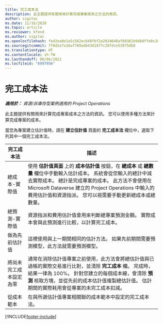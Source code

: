 ```yaml
---
title: 完工成本法
description: 此主題提供有關用來計算完成專案成本之方法的資訊。
author: sigitac
ms.date: 11/16/2020
ms.topic: article
ms.reviewer: kfend
ms.author: sigitac
ms.openlocfilehash: fe42ea0e1a5c562ec648fbf2a2924648af80381b9db8ffe0c209cb5247bb2ba2
ms.sourcegitcommit: 7f8d1e7a16af769adb43d1877c28fdce53975db8
ms.translationtype: HT
ms.contentlocale: zh-TW
ms.lasthandoff: 08/06/2021
ms.locfileid: "6997956"
---
```

# <a name="cost-to-complete-methods"></a>完工成本法

_**適用於：** 資源/非庫存型案例適用的 Project Operations_

此主題提供有關用來計算完成專案成本之方法的資訊。 您可以使用多種方法來計算完成專案的成本。 

當您為專案建立估計值時，請在 **建立估計值** 頁面的 **完工成本法** 欄位中，選取下列其中一個完工成本法。

| 完工成本法    | 描述                                                                                                                                                                                                                                                                                                                                                                                                                                                                                        |
|------------------------------|----------------------------------------------------------------------------------------------------------------------------------------------------------------------------------------------------------------------------------------------------------------------------------------------------------------------------------------------------------------------------------------------------------------------------------------------------------------------------------------------------|
| 總成本-實際值            | 使用 **估計值頁面** 上的 **成本估計值** 按鈕，在 **總成本** 或 **總數量** 欄位中手動輸入估計成本。 系統會從您輸入的總計中減去實際成本。 總計是完成專案的成本。 此方法不會使用在 Microsoft Dataverse 建立的 Project Operations 中輸入的費用估計值和資源指派。 您可以視需要手動更新總成本或總數量。  |
| 總預測-實際值        | 資源指派和費用估計值會用來判斷總專案預測金額。 實際成本會與此預測進行比較，以計算完工成本。                                                                                                                                                                                                                                                                          |
| 做為先前估計值         | 這裡使用與上一期間相同的估計方法。 如果先前期間需要預測模型，此方法就需要預測模型。                                                                                                                                                                                                                                                                                                                           |
| 將尚未完工成本設定為零 | 通常在消除估計值專案之前使用，此方法會將總估計值與已過帳的實際交易進行比對，並清除 **完工成本** 欄。 完成時，結果一律為 100%。 針對您建立的每個成本線，會清除 **預測** 核取方塊，並從先前的成本估計值複製總估計值。 估計期間的實際耗用會從專案的未完工成本扣減。              |
| 從成本範本           | 在與所選估計值專案相關聯的成本範本中設定的完工成本法。                                                                                                                                                                                                                                                                                                                                                                          |


[!INCLUDE[footer-include](../includes/footer-banner.md)]
